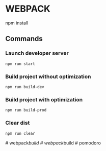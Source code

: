 # WEBPACK
npm install

## Commands

### Launch developer server
```shell
npm run start
```

### Build project without optimization
```shell
npm run build-dev
```

### Build project with optimization
```shell
npm run build-prod
```

### Clear dist
```shell
npm run clear
```
#   w e b p a c k _ b u i l d  
 #   w e b p a c k _ b u i l d  
 #   p o m o d o r o  
 